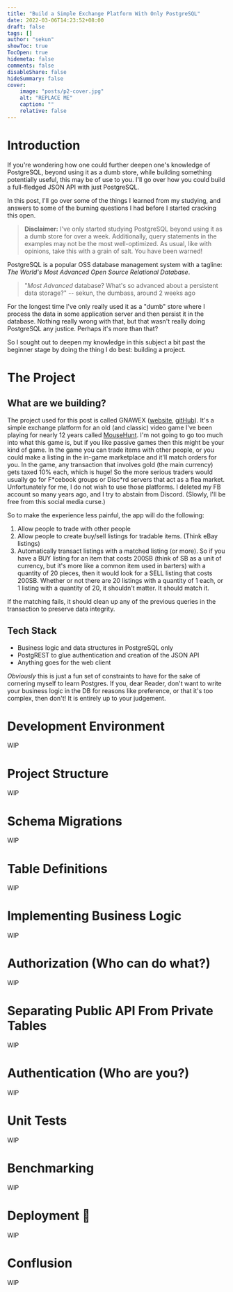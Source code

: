 ```yaml
---
title: "Build a Simple Exchange Platform With Only PostgreSQL"
date: 2022-03-06T14:23:52+08:00
draft: false
tags: []
author: "sekun"
showToc: true
TocOpen: true
hidemeta: false
comments: false
disableShare: false
hideSummary: false
cover:
    image: "posts/p2-cover.jpg"
    alt: "REPLACE ME"
    caption: ""
    relative: false
---
```


# Introduction

If you're wondering how one could further deepen one's knowledge of PostgreSQL,
beyond using it as a dumb store, while building something potentially useful,
this may be of use to you. I'll go over how you could build a full-fledged
JSON API with just PostgreSQL.

In this post, I'll go over some of the things I learned from my studying, and
answers to some of the burning questions I had before I started cracking this
open.

> **Disclaimer:** I've only started studying PostgreSQL beyond using it as a
> dumb store for over a week. Additionally, query statements in the examples 
> may not be the most well-optimized. As usual, like with opinions, take this
> with a grain of salt. You have been warned!

PostgreSQL is a popular OSS database management system with a tagline: _The
World's Most Advanced Open Source Relational Database_.

> "_Most Advanced_ database? What's so advanced about a persistent data storage?"
> -- sekun, the dumbass, around 2 weeks ago

For the longest time I've only really used it as a "dumb" store where I process
the data in some application server and then persist it in the database.
Nothing really wrong with that, but that wasn't really doing PostgreSQL any
justice. Perhaps it's more than that?

So I sought out to deepen my knowledge in this subject a bit past the beginner
stage by doing the thing I do best: building a project.

# The Project

## What are we building?

The project used for this post is called GNAWEX ([website](https://gnawex.com),
[gitHub](https://github.com/gnawex/gnawex)). It's a simple exchange platform for
an old (and classic) video game I've been playing for nearly 12 years called
[MouseHunt](https://mousehuntgame.com). I'm not going to go too much into what
this game is, but if you like passive games then this might be your kind of
game. In the game you can trade items with other people, or you could
make a listing in the in-game marketplace and it'll match orders for you. In
the game, any transaction that involves gold (the main currency) gets taxed 10%
each, which is huge! So the more serious traders would usually go for F\*cebook
groups or Disc\*rd servers that act as a flea market. Unfortunately for me, I
do not wish to use those platforms. I deleted my FB account so many years ago,
and I try to abstain from Discord. (Slowly, I'll be free from this social media
curse.)

So to make the experience less painful, the app will do the following:

1. Allow people to trade with other people
2. Allow people to create buy/sell listings for tradable items. (Think eBay
   listings)
3. Automatically transact listings with a matched listing (or more). So if
   you have a BUY listing for an item that costs 200SB (think of SB as a
   unit of currency, but it's more like a common item used in barters) with a
   quantity of 20 pieces, then it would look for a SELL listing that costs
   200SB. Whether or not there are 20 listings with a quantity of 1 each, or 1
   listing with a quantity of 20, it shouldn't matter. It should match it.

If the matching fails, it should clean up any of the previous queries in the
transaction to preserve data integrity.

## Tech Stack

- Business logic and data structures in PostgreSQL only
- PostgREST to glue authentication and creation of the JSON API
- Anything goes for the web client

_Obviously_ this is just a fun set of constraints to have for the sake of
cornering myself to learn Postgres. If you, dear Reader, don't want to write
your business logic in the DB for reasons like preference, or that it's too
complex, then don't! It is entirely up to your judgement.

# Development Environment

WIP

# Project Structure

WIP

# Schema Migrations

WIP

# Table Definitions

WIP

# Implementing Business Logic

WIP

# Authorization (Who can do what?)

WIP

# Separating Public API From Private Tables

WIP

# Authentication (Who are you?)

WIP

# Unit Tests

WIP

# Benchmarking

WIP

# Deployment 🚀

WIP

# Conflusion

WIP

[^1]: https://www.postgresql.org


